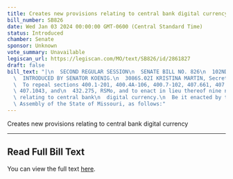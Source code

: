 ```yaml
---
title: Creates new provisions relating to central bank digital currency
bill_number: SB826
date: Wed Jan 03 2024 00:00:00 GMT-0600 (Central Standard Time)
status: Introduced
chamber: Senate
sponsor: Unknown
vote_summary: Unavailable
legiscan_url: https://legiscan.com/MO/text/SB826/id/2861827
draft: false
bill_text: "|\n  SECOND REGULAR SESSION\n  SENATE BILL NO. 826\n  102ND GENERA L ASSEMBLY\n\
  \  INTRODUCED BY SENATOR KOENIG.\n  3086S.02I KRISTINA MARTIN, Secretary\n  AN ACT\n\
  \  To repeal sections 400.1-201, 400.4A-106, 400.7-102, 407.661, 407.738, 407.830,\
  \ 407.1043, and\n  432.275, RSMo, and to enact in lieu thereof nine new sections\
  \ relating to central bank\n  digital currency.\n  Be it enacted by the General\
  \ Assembly of the State of Missouri, as follows:"
---
```

Creates new provisions relating to central bank digital currency

---

## Read Full Bill Text

You can view the full text [here](https://legiscan.com/MO/text/SB826/id/2861827).
